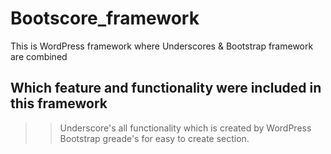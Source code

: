 # Bootscore_framework

This is WordPress framework where Underscores &amp; Bootstrap framework are combined

## Which feature and functionality were included in this framework
>> Underscore's all functionality which is created by WordPress
>> Bootstrap greade's for easy to create section.
